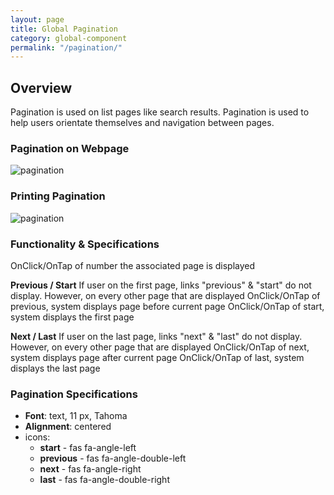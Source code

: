 ```yaml
---
layout: page
title: Global Pagination
category: global-component
permalink: "/pagination/"
---
```


## Overview
Pagination is used on list pages like search results. Pagination is used to help users orientate themselves and navigation between pages.

### Pagination on Webpage

![pagination](../assets/img/pagination/pagination.png)


### Printing Pagination

![pagination](../assets/img/pagination/pagination-printed.png)

### Functionality & Specifications
OnClick/OnTap of number the associated page is displayed

**Previous / Start**
If user on the first page,  links "previous" & "start" do not display. However, on every other page that are displayed
OnClick/OnTap of previous, system displays page before current page
OnClick/OnTap of start, system displays the first page

**Next / Last**
If user on the last page,  links "next" & "last" do not display. However, on every other page that are displayed
OnClick/OnTap of next, system displays page after current page
OnClick/OnTap of last, system displays the last page


### Pagination Specifications
- **Font**: text, 11 px, Tahoma
- **Alignment**: centered
- icons:
  - **start** - fas fa-angle-left
  - **previous** - fas fa-angle-double-left
  - **next** - fas fa-angle-right
  - **last** - fas fa-angle-double-right
